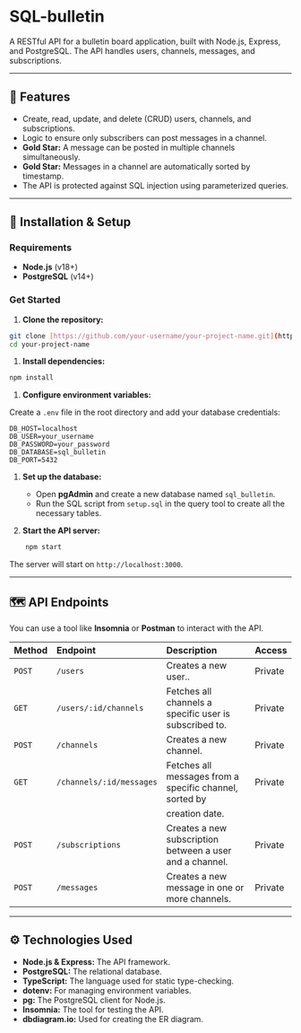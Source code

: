 # SQL-bulletin

A RESTful API for a bulletin board application, built with Node.js, Express, and PostgreSQL. The API handles users, channels, messages, and subscriptions.

---

## 🌟 **Features**

- Create, read, update, and delete (CRUD) users, channels, and subscriptions.
- Logic to ensure only subscribers can post messages in a channel.
- **Gold Star:** A message can be posted in multiple channels simultaneously.
- **Gold Star:** Messages in a channel are automatically sorted by timestamp.
- The API is protected against SQL injection using parameterized queries.

---

## 🚀 **Installation & Setup**

### Requirements

- **Node.js** (v18+)
- **PostgreSQL** (v14+)

### Get Started

1. **Clone the repository:**

```bash
git clone [https://github.com/your-username/your-project-name.git](https://github.com/your-username/your-project-name.git)
cd your-project-name
```

1. **Install dependencies:**

```bash
npm install
```

1. **Configure environment variables:**

Create a `.env` file in the root directory and add your database credentials:

```env
DB_HOST=localhost
DB_USER=your_username
DB_PASSWORD=your_password
DB_DATABASE=sql_bulletin
DB_PORT=5432
```

1. **Set up the database:**
    - Open **pgAdmin** and create a new database named `sql_bulletin`.
    - Run the SQL script from `setup.sql` in the query tool to create all the necessary tables.

1. **Start the API server:**

```bash
    npm start
```

The server will start on `http://localhost:3000`.

---

## 🗺️ **API Endpoints**

You can use a tool like **Insomnia** or **Postman** to interact with the API.

| Method   | Endpoint                      | Description                                             | Access  |
| :------- | :---------------------------- | :------------------------------------------------------ | :------ |
| `POST`   | `/users`                      | Creates a new user..                                    | Private |
| `GET`    | `/users/:id/channels`         | Fetches all channels a specific user is subscribed to.  | Private |
| `POST`   | `/channels`                   | Creates a new channel.                                  | Private |
| `GET`    | `/channels/:id/messages`      | Fetches all messages from a specific channel, sorted by | Private |
|          |                               | creation date.                                          |         |
| `POST`   | `/subscriptions`              | Creates a new subscription between a user and a channel.| Private |
| `POST`   | `/messages`                   | Creates a new message in one or more channels.          | Private |

---

## ⚙️ **Technologies Used**

- **Node.js & Express:** The API framework.
- **PostgreSQL:** The relational database.
- **TypeScript:** The language used for static type-checking.
- **dotenv:** For managing environment variables.
- **pg:** The PostgreSQL client for Node.js.
- **Insomnia:** The tool for testing the API.
- **dbdiagram.io:** Used for creating the ER diagram.
